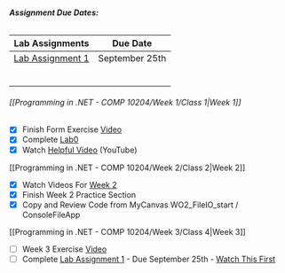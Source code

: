 ###### **Assignment Due Dates:**

| **Lab Assignments**                                                                                                          | **Due Date**   |
| ---------------------------------------------------------------------------------------------------------------------------- | -------------- |
| [Lab Assignment 1](https://mycanvas.mohawkcollege.ca/courses/107650/pages/lab-assignment-1-fall-2024?module_item_id=5684075) | September 25th |
|                                                                                                                              |                |
|                                                                                                                              |                |
|                                                                                                                              |                |
|                                                                                                                              |                |
|                                                                                                                              |                |
|                                                                                                                              |                |

###### [[Programming in .NET - COMP 10204/Week 1/Class 1|Week 1]]

- [x] Finish Form Exercise [Video](https://mycanvas.mohawkcollege.ca/courses/107650/pages/w01-exercise?module_item_id=5684048)
- [x] Complete [Lab0](https://mycanvas.mohawkcollege.ca/courses/107650/pages/lab-assignment-0-fall-2024?module_item_id=5684056)
- [x] Watch [Helpful Video](https://www.youtube.com/watch?v=gfkTfcpWqAY&list=PLTjRvDozrdlz3_FPXwb6lX_HoGXa09Yef) (YouTube)

[[Programming in .NET - COMP 10204/Week 2/Class 2|Week 2]]

- [x] Watch Videos For [Week 2](https://mycanvas.mohawkcollege.ca/courses/107650/pages/w02-exercise?module_item_id=5684063)
- [x] Finish Week 2 Practice Section
- [x] Copy and Review Code from MyCanvas WO2_FileIO_start /  ConsoleFileApp

[[Programming in .NET - COMP 10204/Week 3/Class 4|Week 3]]

- [ ] Week 3 Exercise [Video](https://mycanvas.mohawkcollege.ca/courses/107650/pages/w03-exercise?module_item_id=5684082)
- [ ] Complete [Lab Assignment 1](https://mycanvas.mohawkcollege.ca/courses/107650/pages/lab-assignment-1-fall-2024?module_item_id=5684075) - Due September 25th - [Watch This First](https://mycanvas.mohawkcollege.ca/courses/107650/discussion_topics/967496)
